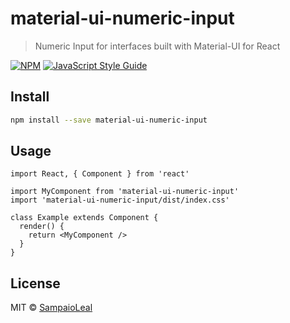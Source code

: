 # material-ui-numeric-input

> Numeric Input for interfaces built with Material-UI for React

[![NPM](https://img.shields.io/npm/v/material-ui-numeric-input.svg)](https://www.npmjs.com/package/material-ui-numeric-input) [![JavaScript Style Guide](https://img.shields.io/badge/code_style-standard-brightgreen.svg)](https://standardjs.com)

## Install

```bash
npm install --save material-ui-numeric-input
```

## Usage

```tsx
import React, { Component } from 'react'

import MyComponent from 'material-ui-numeric-input'
import 'material-ui-numeric-input/dist/index.css'

class Example extends Component {
  render() {
    return <MyComponent />
  }
}
```

## License

MIT © [SampaioLeal](https://github.com/SampaioLeal)
